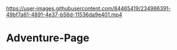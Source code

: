 

https://user-images.githubusercontent.com/84465419/234986391-49bf7a61-4891-4e37-b56d-11536da9e401.mp4

# Adventure-Page

